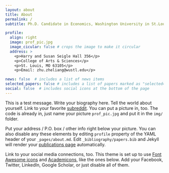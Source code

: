 ```yaml
---
layout: about
title: About
permalink: /
subtitle: Ph.D. Candidate in Economics, Washington University in St.Louis

profile:
  align: right
  image: prof_pic.jpg
  image_cicular: false # crops the image to make it circular
  address: >
    <p>Harry and Susan Seigle Hall 356</p>
    <p>College of Arts & Sciences</p>
    <p>St. Louis, MO 63105</p>
    <p>Email: zhu.zheliang@wustl.edu</p>

news: false  # includes a list of news items
selected_papers: false # includes a list of papers marked as "selected={true}"
social: false  # includes social icons at the bottom of the page
---
```

This is a test message.
Write your biography here. Tell the world about yourself. Link to your favorite [subreddit](http://reddit.com). You can put a picture in, too. The code is already in, just name your picture `prof_pic.jpg` and put it in the `img/` folder.

Put your address / P.O. box / other info right below your picture. You can also disable any these elements by editing `profile` property of the YAML header of your `_pages/about.md`. Edit `_bibliography/papers.bib` and Jekyll will render your [publications page](/al-folio/publications/) automatically.

Link to your social media connections, too. This theme is set up to use [Font Awesome icons](http://fortawesome.github.io/Font-Awesome/) and [Academicons](https://jpswalsh.github.io/academicons/), like the ones below. Add your Facebook, Twitter, LinkedIn, Google Scholar, or just disable all of them.
